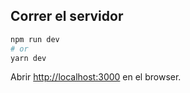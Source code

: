 ## Correr el servidor

```bash
npm run dev
# or
yarn dev
```

Abrir [http://localhost:3000](http://localhost:3000) en el browser.
